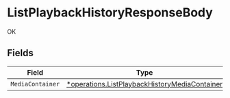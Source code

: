 # ListPlaybackHistoryResponseBody

OK


## Fields

| Field                                                                                                         | Type                                                                                                          | Required                                                                                                      | Description                                                                                                   |
| ------------------------------------------------------------------------------------------------------------- | ------------------------------------------------------------------------------------------------------------- | ------------------------------------------------------------------------------------------------------------- | ------------------------------------------------------------------------------------------------------------- |
| `MediaContainer`                                                                                              | [*operations.ListPlaybackHistoryMediaContainer](../../models/operations/listplaybackhistorymediacontainer.md) | :heavy_minus_sign:                                                                                            | N/A                                                                                                           |
